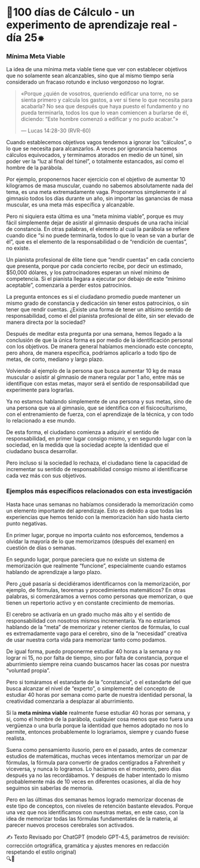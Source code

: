 # 🔢100 días de Cálculo - un experimento de aprendizaje real - día 25⁕

### Mínima Meta Viable

La idea de una mínima meta viable tiene que ver con establecer objetivos que no solamente sean alcanzables, sino que al mismo tiempo sería considerado un fracaso rotundo e incluso vergonzoso no lograr.

> «Porque ¿quién de vosotros, queriendo edificar una torre, no se sienta primero y calcula los gastos, a ver si tiene lo que necesita para acabarla? No sea que después que haya puesto el fundamento y no pueda terminarla, todos los que lo vean comiencen a burlarse de él, diciendo: “Este hombre comenzó a edificar y no pudo acabar.”»
> 
> 
> — Lucas 14:28-30 (RVR-60)
> 

Cuando establecemos objetivos vagos tendemos a ignorar los “cálculos”, o lo que se necesita para alcanzarlos. A veces por ignorancia hacemos cálculos equivocados, y terminamos atorados en medio de un túnel, sin poder ver la “luz al final del túnel”, o totalmente estancados, así como el hombre de la parábola.

Por ejemplo, proponernos hacer ejercicio con el objetivo de aumentar 10 kilogramos de masa muscular, cuando no sabemos absolutamente nada del tema, es una meta extremadamente vaga. Proponernos simplemente ir al gimnasio todos los días durante un año, sin importar las ganancias de masa muscular, es una meta más específica y alcanzable.

Pero ni siquiera esta última es una “meta mínima viable”, porque es muy fácil simplemente dejar de asistir al gimnasio después de una racha inicial de constancia. En otras palabras, el elemento al cual la parábola se refiere cuando dice “si no puede terminarla, todos lo que lo vean se van a burlar de él”, que es el elemento de la responsabilidad o de “rendición de cuentas”, no existe.

Un pianista profesional de élite tiene que “rendir cuentas” en cada concierto que presenta, porque por cada concierto recibe, por decir un estimado, $50,000 dólares, y los patrocinadores esperan un nivel mínimo de competencia. Si el pianista llegara a ejecutar por debajo de este “mínimo aceptable”, comenzaría a perder estos patrocinios.

La pregunta entonces es si el ciudadano promedio puede mantener un mismo grado de constancia y dedicación sin tener estos patrocinios, o sin tener que rendir cuentas. ¿Existe una forma de tener un altísimo sentido de responsabilidad, como el del pianista profesional de élite, sin ser elevado de manera directa por la sociedad?

Después de meditar esta pregunta por una semana, hemos llegado a la conclusión de que la única forma es por medio de la identificación personal con los objetivos. De manera general habíamos mencionado este concepto, pero ahora, de manera específica, podríamos aplicarlo a todo tipo de metas, de corto, mediano y largo plazo.

Volviendo al ejemplo de la persona que busca aumentar 10 kg de masa muscular o asistir al gimnasio de manera regular por 1 año, entre más se identifique con estas metas, mayor será el sentido de responsabilidad que experimente para lograrlas.

Ya no estamos hablando simplemente de una persona y sus metas, sino de una persona que va al gimnasio, que se identifica con el fisicoculturismo, con el entrenamiento de fuerza, con el aprendizaje de la técnica, y con todo lo relacionado a ese mundo.

De esta forma, el ciudadano comienza a adquirir el sentido de responsabilidad, en primer lugar consigo mismo, y en segundo lugar con la sociedad, en la medida que la sociedad acepte la identidad que el ciudadano busca desarrollar.

Pero incluso si la sociedad lo rechaza, el ciudadano tiene la capacidad de incrementar su sentido de responsabilidad consigo mismo al identificarse cada vez más con sus objetivos.

### Ejemplos más específicos relacionados con esta investigación

Hasta hace unas semanas no habíamos considerado la memorización como un elemento importante del aprendizaje. Esto es debido a que todas las experiencias que hemos tenido con la memorización han sido hasta cierto punto negativas.

En primer lugar, porque no importa cuánto nos esforcemos, tendemos a olvidar la mayoría de lo que memorizamos (después del examen) en cuestión de días o semanas.

En segundo lugar, porque pareciera que no existe un sistema de memorización que realmente “funcione”, especialmente cuando estamos hablando de aprendizaje a largo plazo.

Pero ¿qué pasaría si decidiéramos identificarnos con la memorización, por ejemplo, de fórmulas, teoremas y procedimientos matemáticos? En otras palabras, si comenzáramos a vernos como personas que memorizan, o que tienen un repertorio activo y en constante crecimiento de memorias.

El cerebro se activaría en un grado mucho más alto y el sentido de responsabilidad con nosotros mismos incrementaría. Ya no estaríamos hablando de la “meta” de memorizar y retener cientos de fórmulas, lo cual es extremadamente vago para el cerebro, sino de la “necesidad” creativa de usar nuestra corta vida para memorizar tanto como podamos.

De igual forma, puedo proponerme estudiar 40 horas a la semana y no lograr ni 15, no por falta de tiempo, sino por falta de constancia, porque el aburrimiento siempre reina cuando buscamos hacer las cosas por nuestra “voluntad propia”.

Pero si tomáramos el estandarte de la “constancia”, o el estandarte del que busca alcanzar el nivel de “experto”, o simplemente del concepto de estudiar 40 horas por semana como parte de nuestra identidad personal, la creatividad comenzaría a desplazar al aburrimiento.

Si la **meta mínima viable** realmente fuese estudiar 40 horas por semana, y si, como el hombre de la parábola, cualquier cosa menos que eso fuera una vergüenza o una burla porque la identidad que hemos adoptado no nos lo permite, entonces probablemente lo lograríamos, siempre y cuando fuese realista.

Suena como pensamiento ilusorio, pero en el pasado, antes de comenzar estudios de matemáticas, muchas veces intentamos memorizar un par de fórmulas, la fórmula para convertir de grados centígrados a Fahrenheit y viceversa, y nunca lo logramos. Lo hacíamos en el momento, pero días después ya no las recordábamos. Y después de haber intentado lo mismo probablemente más de 10 veces en diferentes ocasiones, al día de hoy seguimos sin saberlas de memoria.

Pero en las últimas dos semanas hemos logrado memorizar docenas de este tipo de conceptos, con niveles de retención bastante elevados. Porque una vez que nos identificamos con nuestras metas, en este caso, con la idea de memorizar todas las fórmulas fundamentales de la materia, al parecer nuevos procesos cerebrales son activados.

✍️ Texto Revisado por ChatGPT (modelo GPT-4.5, parámetros de revisión: corrección ortográfica, gramática y ajustes menores en redacción respetando el estilo original)
<br>
🔍🐢

